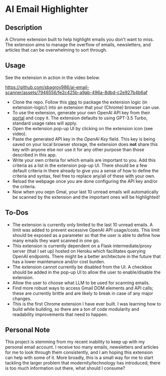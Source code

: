 # AI Email Highlighter

## Description
A Chrome extension built to help highlight emails you don't want to miss. The extension aims to manage the overflow of emails, newsletters, and articles that can be overwhelming to sort through. 

## Usage
See the extension in action in the video below.

https://github.com/sbagroy986/ai-email-scanner/assets/7946556/fe2c425b-a9ab-496a-8dbd-c2e927b4b6af


- Clone the repo. Follow this [step](https://developer.chrome.com/docs/extensions/get-started/tutorial/hello-world#load-unpacked) to package the extension logic (in extension-logic/) into an extension that your (Chrome) browser can use.
- To use the extension, generate your own OpenAI API key from their [portal](https://platform.openai.com/api-keys) and copy it. The extension defaults to using GPT-3.5 Turbo, standard usage rates will apply.
- Open the extension pop-up UI by clicking on the extension icon (see video).
- Paste the generated API key in the *OpenAI Key* field. This key is being saved on your local browser storage, the extension does **not** share this key with anyone else nor use it for any other purpose than those described in this app.
- Write your own criteria for which emails are important to you. Add this criteria as a list in the extension pop-up UI. There should be a few default criteria in there already to give you a sense of how to define the criteria and syntax, feel free to replace any/all of these with your own.
- Reload the webpage once you are done configuring the API key and/or the criteria.
- Now when you oepn Gmal, your last 10 unread emails will automatically be scanned by the extension and the important ones will be highlighted!

## To-Dos
- The extension is currently only limited to the last 10 unread emails. A limit was added to prevent excessive OpenAI API usage/costs. This limit should be exposed as a parameter so that the user is able to define how many emails they want scanned in one go.
- This extension is currently dependent on a Flask intermediate/proxy server (that I set up) hosted on Heroku which facilitates querying OpenAI endpoints. There might be a better architecture in the future that has a lower maintenance and/or cost burden.
- The extension cannot currently be disabled from the UI. A checkbox should be added in the pop-up UI to allow the user to enable/disable the extension.
- Allow the user to choose what LLM to be used for scanning emails.
- Find more robust ways to access Gmail DOM elements and API calls; these are currently brittle and are likely to break in case of any major changes.
- This is the first Chrome extension I have ever built. I was learning how to build while building, so there are a ton of code modularity and readability improvements that need to happen.

## Personal Note
This project is stemming from my recent inability to keep up with my personal email account. I receive too many emails, newsletters and articles for me to look through them consistently, and I am hoping this extension can help with some of it. More broadly, this is a small way for me to start tackling the larger problem that modernity/technology has introduced; there is too much information out there, what should I consume?
